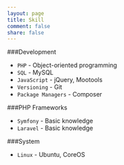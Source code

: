 ```yaml
---
layout: page
title: Skill
comment: false
share: false
---
```


###Development

- `PHP` - Object-oriented programming
- `SQL` - MySQL
- `JavaScript` - jQuery, Mootools
- `Versioning` - Git
- `Package Managers` - Composer

###PHP Frameworks

- `Symfony` - Basic knowledge
- `Laravel` - Basic knowledge

###System

- `Linux` - Ubuntu, CoreOS


